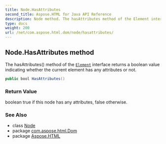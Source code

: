 ```yaml
---
title: Node.HasAttributes
second_title: Aspose.HTML for Java API Reference
description: Node method. The hasAttributes method of the Element interface returns a boolean value indicating whether the current element has any attributes or not
type: docs
weight: 200
url: /net/com.aspose.html.dom/node/hasattributes/
---
```

## Node.HasAttributes method

The hasAttributes() method of the [`Element`](../../element/) interface returns a boolean value indicating whether the current element has any attributes or not.

```java
public bool HasAttributes()
```

### Return Value

boolean true if this node has any attributes, false otherwise.

### See Also

* class [Node](../)
* package [com.aspose.html.Dom](../../node/)
* package [Aspose.HTML](../../../)

